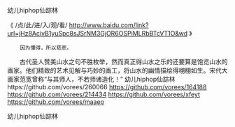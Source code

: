 
幼儿hiphop仙踪林




《 /点/此/进/入/观/看/ http://www.baidu.com/link?url=jHz8AcivB1yuSpc8sJSrNM3GjOR6OSPiMLRbBTcVT1O&wd 》




		因为懂得，所以慈悲。
　　古代圣人赞美山水之句不胜枚举，然而真正得山水之乐的还要算是饱览山水的画家。他们精致的艺术见解与巧妙的画工，将山水的幽情描绘得栩栩如生。宋代大画家范宽曾称“与其师人，不若师诸造化！”
幼儿hiphop仙踪林https://github.com/vorees/260066
https://github.com/vorees/164188
https://github.com/vorees/214434
https://github.com/vorees/xfeyt
https://github.com/vorees/maaeo





幼儿hiphop仙踪林
